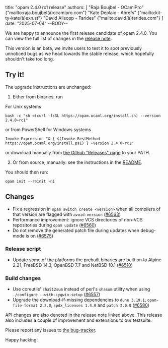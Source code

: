 title: "opam 2.4.0 rc1 release"
authors: [
  "Raja Boujbel - OCamlPro" {"mailto:raja.boujbel(à)ocamlpro.com"}
  "Kate Deplaix - Ahrefs" {"mailto:kit-ty-kate(à)exn.st"}
  "David Allsopp - Tarides" {"mailto:david(à)tarides.com"}
]
date: "2025-07-04"
--BODY--

We are happy to announce the first release candidate of opam 2.4.0.
You can view the full list of changes in the
[release note](https://github.com/ocaml/opam/releases/tag/2.4.0-rc1).

This version is an beta, we invite users to test it to spot previously
unnoticed bugs as we head towards the stable release, which hopefully
shouldn't take too long.

## Try it!

The upgrade instructions are unchanged:

1. Either from binaries: run

For Unix systems
```
bash -c "sh <(curl -fsSL https://opam.ocaml.org/install.sh) --version 2.4.0~rc1"
```
or from PowerShell for Windows systems
```
Invoke-Expression "& { $(Invoke-RestMethod https://opam.ocaml.org/install.ps1) } -Version 2.4.0~rc1"
```
or download manually from [the Github "Releases" page](https://github.com/ocaml/opam/releases/tag/2.4.0-rc1) to your PATH.

2. Or from source, manually: see the instructions in the [README](https://github.com/ocaml/opam/tree/2.4.0-rc1#compiling-this-repo).


You should then run:
```
opam init --reinit -ni
```


## Changes

* Fix a regression in `opam switch create <version>` when all compilers of that version are flagged with `avoid-version` ([#6563](https://github.com/ocaml/opam/issues/6563))
* Performance improvement: ignore VCS directories of non-VCS repositories during `opam update` ([#6560](https://github.com/ocaml/opam/issues/6560))
* Do not remove the generated patch file during updates when debug-mode is on ([#6575](https://github.com/ocaml/opam/pull/6575))

### Release script
* Update some of the platforms the prebuilt binaries are built on to Alpine 2.21, FreeBSD 14.3, OpenBSD 7.7 and NetBSD 10.1 ([#6510](https://github.com/ocaml/opam/pull/6510))

### Build changes
* Use coreutils' `sha512sum` instead of perl's `shasum` utility when using `./configure --with-cygwin-setup` ([#6557](https://github.com/ocaml/opam/issues/6557))
* Upgrade the download-if-missing dependencies to `dune 3.19.1`, `opam-file-format 2.2.0`, `spdx_licenses 1.4.0` and `patch 3.0.0` ([#6580](https://github.com/ocaml/opam/pull/6580))

API changes are also denoted in the release note linked above.
This release also includes a couple of improvement and extensions to our testsuite.



Please report any issues to [the bug-tracker](https://github.com/ocaml/opam/issues).

Happy hacking!
